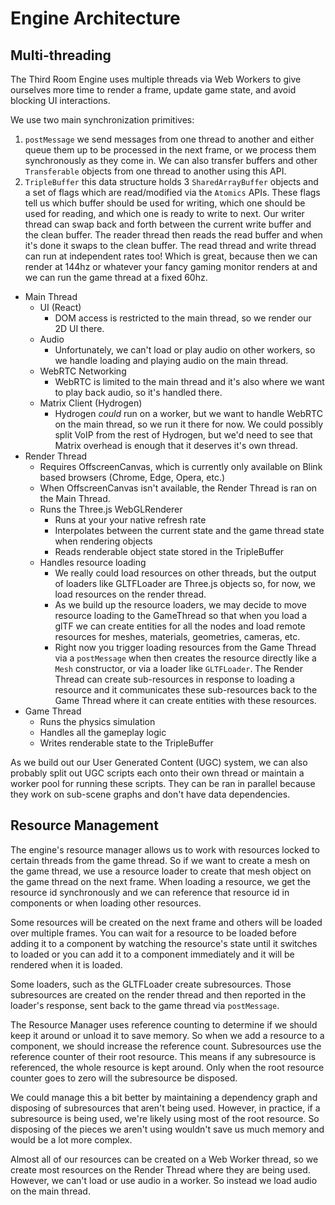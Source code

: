 # Engine Architecture

## Multi-threading

The Third Room Engine uses multiple threads via Web Workers to give ourselves more time to render a frame, update game state, and avoid blocking UI interactions.

We use two main synchronization primitives:
1. `postMessage` we send messages from one thread to another and either queue them up to be processed in the next frame, or we process them synchronously as they come in. We can also transfer buffers and other `Transferable` objects from one thread to another using this API.
2. `TripleBuffer` this data structure holds 3 `SharedArrayBuffer` objects and a set of flags which are read/modified via the `Atomics` APIs. These flags tell us which buffer should be used for writing, which one should be used for reading, and which one is ready to write to next. Our writer thread can swap back and forth between the current write buffer and the clean buffer. The reader thread then reads the read buffer and when it's done it swaps to the clean buffer. The read thread and write thread can run at independent rates too! Which is great, because then we can render at 144hz or whatever your fancy gaming monitor renders at and we can run the game thread at a fixed 60hz.

- Main Thread
  - UI (React)
    - DOM access is restricted to the main thread, so we render our 2D UI there.
  - Audio
    - Unfortunately, we can't load or play audio on other workers, so we handle loading and playing audio on the main thread.
  - WebRTC Networking
    - WebRTC is limited to the main thread and it's also where we want to play back audio, so it's handled there.
  - Matrix Client (Hydrogen)
    - Hydrogen *could* run on a worker, but we want to handle WebRTC on the main thread, so we run it there for now. We could possibly split VoIP from the rest of Hydrogen, but we'd need to see that Matrix overhead is enough that it deserves it's own thread.
- Render Thread
  - Requires OffscreenCanvas, which is currently only available on Blink based browsers (Chrome, Edge, Opera, etc.)
  - When OffscreenCanvas isn't available, the Render Thread is ran on the Main Thread.
  - Runs the Three.js WebGLRenderer
    - Runs at your your native refresh rate
    - Interpolates between the current state and the game thread state when rendering objects
    - Reads renderable object state stored in the TripleBuffer
  - Handles resource loading
    - We really could load resources on other threads, but the output of loaders like GLTFLoader are Three.js objects so, for now, we load resources on the render thread.
    - As we build up the resource loaders, we may decide to move resource loading to the GameThread so that when you load a glTF we can create entities for all the nodes and load remote resources for meshes, materials, geometries, cameras, etc.
    - Right now you trigger loading resources from the Game Thread via a `postMessage` when then creates the resource directly like a `Mesh` constructor, or via a loader like `GLTFLoader`. The Render Thread can create sub-resources in response to loading a resource and it communicates these sub-resources back to the Game Thread where it can create entities with these resources.
- Game Thread
  - Runs the physics simulation
  - Handles all the gameplay logic
  - Writes renderable state to the TripleBuffer

As we build out our User Generated Content (UGC) system, we can also probably split out UGC scripts each onto their own thread or maintain a worker pool for running these scripts. They can be ran in parallel because they work on sub-scene graphs and don't have data dependencies.

## Resource Management

The engine's resource manager allows us to work with resources locked to certain threads from the game thread. So if we want to create a mesh on the game thread, we use a resource loader to create that mesh object on the game thread on the next frame. When loading a resource, we get the resource id synchronously and we can reference that resource id in components or when loading other resources.

Some resources will be created on the next frame and others will be loaded over multiple frames. You can wait for a resource to be loaded before adding it to a component by watching the resource's state until it switches to loaded or you can add it to a component immediately and it will be rendered when it is loaded.

Some loaders, such as the GLTFLoader create subresources. Those subresources are created on the render thread and then reported in the loader's response, sent back to the game thread via `postMessage`.

The Resource Manager uses reference counting to determine if we should keep it around or unload it to save memory. So when we add a resource to a component, we should increase the reference count. Subresources use the reference counter of their root resource. This means if any subresource is referenced, the whole resource is kept around. Only when the root resource counter goes to zero will the subresource be disposed.

We could manage this a bit better by maintaining a dependency graph and disposing of subresources that aren't being used. However, in practice, if a subresource is being used, we're likely using most of the root resource. So disposing of the pieces we aren't using wouldn't save us much memory and would be a lot more complex.

Almost all of our resources can be created on a Web Worker thread, so we create most resources on the Render Thread where they are being used. However, we can't load or use audio in a worker. So instead we load audio on the main thread.

